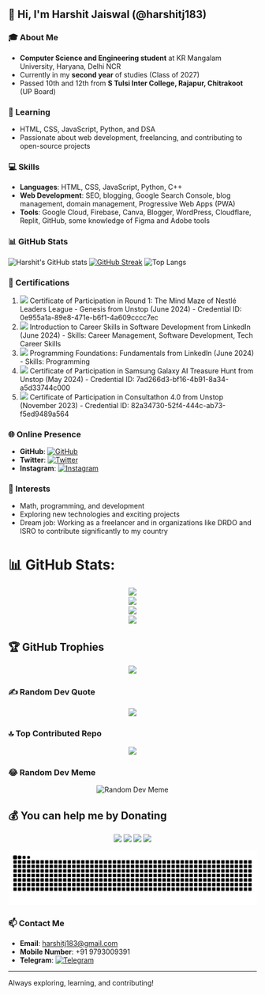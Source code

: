 ## 👋 Hi, I'm Harshit Jaiswal (@harshitj183)

### 🎓 About Me
- **Computer Science and Engineering student** at KR Mangalam University, Haryana, Delhi NCR
- Currently in my **second year** of studies (Class of 2027)
- Passed 10th and 12th from **S Tulsi Inter College, Rajapur, Chitrakoot** (UP Board)

### 🌱 Learning
- HTML, CSS, JavaScript, Python, and DSA
- Passionate about web development, freelancing, and contributing to open-source projects

### 💻 Skills
- **Languages**: HTML, CSS, JavaScript, Python, C++
- **Web Development**: SEO, blogging, Google Search Console, blog management, domain management, Progressive Web Apps (PWA)
- **Tools**: Google Cloud, Firebase, Canva, Blogger, WordPress, Cloudflare, Replit, GitHub, some knowledge of Figma and Adobe tools

### 📊 GitHub Stats
![Harshit's GitHub stats](https://github-readme-stats.vercel.app/api?username=harshitj183&show_icons=true&theme=radical)
[![GitHub Streak](https://github-readme-streak-stats.herokuapp.com/?user=harshitj183&theme=radical)](https://git.io/streak-stats)
![Top Langs](https://github-readme-stats.vercel.app/api/top-langs/?username=harshitj183&layout=compact&theme=radical)

### 📜 Certifications
1. <img src="https://img.icons8.com/ios-filled/50/000000/certificate.png" width="20"/> Certificate of Participation in Round 1: The Mind Maze of Nestlé Leaders League - Genesis from Unstop (June 2024) - Credential ID: 0e955a1a-89e8-471e-b6f1-4a609cccc7ec
2. <img src="https://img.icons8.com/ios-filled/50/000000/certificate.png" width="20"/> Introduction to Career Skills in Software Development from LinkedIn (June 2024) - Skills: Career Management, Software Development, Tech Career Skills
3. <img src="https://img.icons8.com/ios-filled/50/000000/certificate.png" width="20"/> Programming Foundations: Fundamentals from LinkedIn (June 2024) - Skills: Programming
4. <img src="https://img.icons8.com/ios-filled/50/000000/certificate.png" width="20"/> Certificate of Participation in Samsung Galaxy AI Treasure Hunt from Unstop (May 2024) - Credential ID: 7ad266d3-bf16-4b91-8a34-a5d33744c000
5. <img src="https://img.icons8.com/ios-filled/50/000000/certificate.png" width="20"/> Certificate of Participation in Consultathon 4.0 from Unstop (November 2023) - Credential ID: 82a34730-52f4-444c-ab73-f5ed9489a564

### 🌐 Online Presence
- **GitHub**: [![GitHub](https://img.icons8.com/material-outlined/24/000000/github.png)](https://github.com/harshitj183)
- **Twitter**: [![Twitter](https://img.icons8.com/material-outlined/24/000000/twitter.png)](https://twitter.com/harshitj183)
- **Instagram**: [![Instagram](https://img.icons8.com/material-outlined/24/000000/instagram-new.png)](https://instagram.com/harshitj183)

### 🚀 Interests
- Math, programming, and development
- Exploring new technologies and exciting projects
- Dream job: Working as a freelancer and in organizations like DRDO and ISRO to contribute significantly to my country
# 📊 GitHub Stats:
<div align="center">
<img src="https://github-readme-stats.vercel.app/api?username=harshitj183&theme=dark&hide_border=false&include_all_commits=false&count_private=false" /><br/>
<img src="https://github-readme-streak-stats.herokuapp.com/?user=harshitj183&theme=dark&hide_border=false" /><br/>
<img src="https://github-readme-stats.vercel.app/api/top-langs/?username=harshitj183&theme=dark&hide_border=false&include_all_commits=false&count_private=false&layout=compact" />
</div>

<div align="center">
<span><a href="https://wakatime.com/@harshitj183"><img height="150" src="https://github-readme-stats.vercel.app/api/wakatime?username=harshitj183&theme=dark&layout=compact&langs_count=6" /></a></span>
</div>

## 🏆 GitHub Trophies
<div align="center">
<img src="https://github-profile-trophy.vercel.app/?username=harshitj183&theme=radical&no-frame=false&no-bg=false&margin-w=4" />
</div>

### ✍️ Random Dev Quote
<div align="center">
<img src="https://quotes-github-readme.vercel.app/api?type=horizontal&theme=radical" />
</div>

### 🔝 Top Contributed Repo
<div align="center">
<img src="https://github-contributor-stats.vercel.app/api?username=harshitj183&limit=5&theme=algolia&combine_all_yearly_contributions=true" />
</div>

### 😂 Random Dev Meme
<div align="center">
<img src="https://codermemes.vercel.app/" alt="Random Dev Meme" />
</div>

## 💰 You can help me by Donating
<div align="center">
<a href="https://buymeacoffee.com/harshitj183"><img src="https://img.shields.io/badge/Buy%20Me%20a%20Coffee-ffdd00?style=for-the-badge&logo=buy-me-a-coffee&logoColor=black" /></a>
<a href="https://paypal.me/harshitj183.in"><img src="https://img.shields.io/badge/PayPal-00457C?style=for-the-badge&logo=paypal&logoColor=white" /></a>
<a href="https://patreon.com/harshitj183"><img src="https://img.shields.io/badge/Patreon-F96854?style=for-the-badge&logo=patreon&logoColor=white" /></a>
<a href="https://ko-fi.com/harshitj183"><img src="https://img.shields.io/badge/Ko--fi-F16061?style=for-the-badge&logo=ko-fi&logoColor=white" /></a>
</div>

<p align="center">
<img src="https://github.com/harshitj183/harshitj183/blob/output/github-contribution-grid-snake.svg" />
</p>




### 📫 Contact Me
- **Email**: harshitj183@gmail.com
- **Mobile Number**: +91 9793009391
- **Telegram**: [![Telegram](https://img.icons8.com/material-outlined/24/000000/telegram-app.png)](https://t.me/harshitj183)

---

Always exploring, learning, and contributing!
